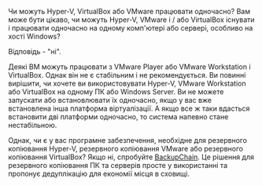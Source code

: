  Чи можуть Hyper-V, VirtualBox або VMware працювати одночасно?
Вам може бути цікаво, чи можуть Hyper-V, VMware і / або VirtualBox існувати і працювати одночасно на одному комп'ютері або сервері, особливо на хості Windows?

Відповідь - "ні".

Деякі ВМ можуть працювати з VMware Player або VMware Workstation і VirtualBox. Однак він не є стабільним і не рекомендується. Ви повинні вирішити, чи хочете ви використовувати Hyper-V, VMware Workstation або VirtualBox на одному ПК або Windows Server. Ви не можете запускати або встановлювати їх одночасно, якщо у вас вже встановлена інша платформа віртуалізації. А якщо все ж таки вдасться встановити дві платформи одночасно, то система напевно стане нестабільною.

Однак, чи є у вас програмне забезпечення, необхідне для резервного копіювання Hyper-V, резервного копіювання VMware або резервного копіювання VirtualBox? Якщо ні, спробуйте [BackupChain](https://backupchain.fr/). Це рішення для резервного копіювання ПК та серверів просте у використанні та пропонує дедуплікацію для економії місця в сховищі. 

